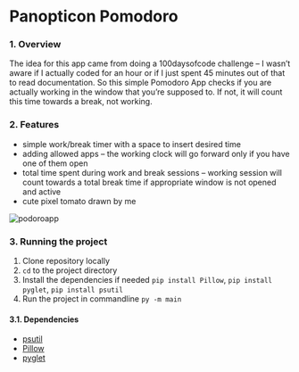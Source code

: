 
# Panopticon Pomodoro
### 1. Overview
The idea for this app came from doing a 100daysofcode challenge – I wasn’t aware if I actually coded for an hour or if I just spent 45 minutes out of that to read documentation.
So this simple Pomodoro App checks if you are actually working in the window that you’re supposed to. If not, it will count this time towards a break, not working. 


### 2. Features
* simple work/break timer with a space to insert desired time
* adding allowed apps – the working clock will go forward only if you have one of them open
* total time spent during work and break sessions – working session will count towards a total break time if appropriate window is not opened and active
* cute pixel tomato drawn by me

![podoroapp](https://github.com/user-attachments/assets/30442685-f94d-427a-bade-249cf034d1b2)

### 3. Running the project
1. Clone repository locally
2. `cd` to the project directory
3. Install the dependencies if needed `pip install Pillow`, `pip install pyglet`, `pip install psutil`
4. Run the project in commandline `py -m main`

#### 3.1. Dependencies 
* [psutil](https://psutil.readthedocs.io/en/latest/)
* [Pillow](https://pillow.readthedocs.io/en/stable/)
* [pyglet](https://pyglet.org/)
